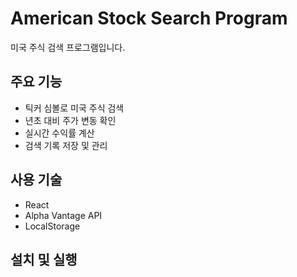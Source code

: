 # American Stock Search Program

미국 주식 검색 프로그램입니다. 

## 주요 기능
- 틱커 심볼로 미국 주식 검색
- 년초 대비 주가 변동 확인
- 실시간 수익률 계산
- 검색 기록 저장 및 관리

## 사용 기술
- React
- Alpha Vantage API
- LocalStorage

## 설치 및 실행
